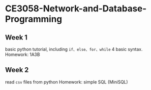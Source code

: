 # CE3058-Network-and-Database-Programming
## Week 1
basic python tutorial, including `if、else、for、while` 4 basic syntax.
Homework: 1A3B

## Week 2
read `csv` files from python
Homework: simple SQL (MiniSQL)